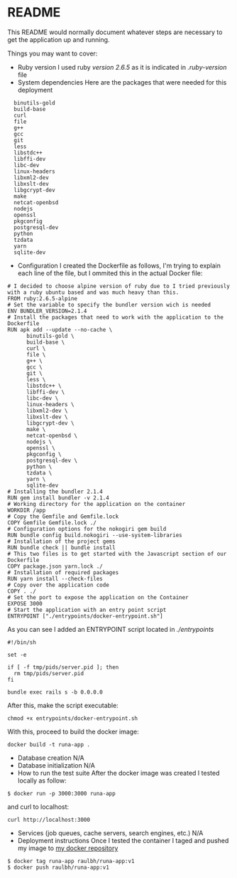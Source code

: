 # README

This README would normally document whatever steps are necessary to get the
application up and running.

Things you may want to cover:

* Ruby version
  I used ruby *version 2.6.5* as it is indicated in *.ruby-version* file
* System dependencies
  Here are the packages that were needed for this deployment
```
  binutils-gold 
  build-base 
  curl 
  file 
  g++ 
  gcc 
  git 
  less 
  libstdc++
  libffi-dev 
  libc-dev 
  linux-headers
  libxml2-dev
  libxslt-dev 
  libgcrypt-dev 
  make 
  netcat-openbsd 
  nodejs 
  openssl 
  pkgconfig 
  postgresql-dev 
  python
  tzdata 
  yarn 
  sqlite-dev
```

* Configuration
  I created the Dockerfile as follows, I'm trying to explain each line of the file, but I ommited this in the actual Docker file:
```
# I decided to choose alpine version of ruby due to I tried previously with a ruby ubuntu based and was much heavy than this.
FROM ruby:2.6.5-alpine
# Set the variable to specify the bundler version wich is needed
ENV BUNDLER_VERSION=2.1.4
# Install the packages that need to work with the application to the Dockerfile
RUN apk add --update --no-cache \
      binutils-gold \
      build-base \
      curl \
      file \
      g++ \
      gcc \
      git \
      less \
      libstdc++ \
      libffi-dev \
      libc-dev \
      linux-headers \
      libxml2-dev \
      libxslt-dev \
      libgcrypt-dev \
      make \
      netcat-openbsd \
      nodejs \
      openssl \
      pkgconfig \
      postgresql-dev \
      python \
      tzdata \
      yarn \
      sqlite-dev
# Installing the bundler 2.1.4
RUN gem install bundler -v 2.1.4
# Working directory for the application on the container
WORKDIR /app
# Copy the Gemfile and Gemfile.lock
COPY Gemfile Gemfile.lock ./
# Configuration options for the nokogiri gem build
RUN bundle config build.nokogiri --use-system-libraries
# Installation of the project gems
RUN bundle check || bundle install
# This two files is to get started with the Javascript section of our Dockerfile
COPY package.json yarn.lock ./
# Installation of required packages
RUN yarn install --check-files
# Copy over the application code
COPY . ./
# Set the port to expose the application on the Container
EXPOSE 3000
# Start the application with an entry point script
ENTRYPOINT ["./entrypoints/docker-entrypoint.sh"]
```
As you can see I added an ENTRYPOINT script located in *./entrypoints*
```
#!/bin/sh

set -e

if [ -f tmp/pids/server.pid ]; then
  rm tmp/pids/server.pid
fi

bundle exec rails s -b 0.0.0.0
```
After this, make the script executable:
```
chmod +x entrypoints/docker-entrypoint.sh
```

With this, proceed to build the docker image:
```
docker build -t runa-app .
```

* Database creation
  N/A
* Database initialization
  N/A
* How to run the test suite
  After the docker image was created I tested locally as follow:
```
$ docker run -p 3000:3000 runa-app
```
and curl to localhost:
```
curl http://localhost:3000
```
* Services (job queues, cache servers, search engines, etc.)
  N/A
* Deployment instructions
  Once I tested the container I taged and pushed my image to [my docker repository](https://hub.docker.com/r/raulbh/runa-app "my docker repository")
```
$ docker tag runa-app raulbh/runa-app:v1
$ docker push raulbh/runa-app:v1
```

